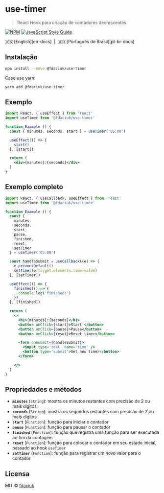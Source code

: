 # use-timer

> React Hook para criação de contadores decrescentes

[![NPM](https://img.shields.io/npm/v/@fdaciuk/use-timer.svg)](https://www.npmjs.com/package/@fdaciuk/use-timer) [![JavaScript Style Guide](https://img.shields.io/badge/code_style-standard-brightgreen.svg)](https://standardjs.com)

:us: [English][en-docs]&nbsp;&nbsp;|&nbsp;&nbsp;:brazil: [Português do Brasil][pt-br-docs]

## Instalação

```bash
npm install --save @fdaciuk/use-timer
```

Caso use yarn:

```bash
yarn add @fdaciuk/use-timer
```

## Exemplo

```jsx
import React, { useEffect } from 'react'
import useTimer from '@fdaciuk/use-timer'

function Example () {
  const { minutes, seconds, start } = useTimer('05:00')

  useEffect(() => {
    start()
  }, [start])

  return (
    <div>{minutes}:{seconds}</div>
  )
}
```

## Exemplo completo

```jsx
import React, { useCallback, useEffect } from 'react'
import useTimer from '@fdaciuk/use-timer'

function Example () {
  const {
    minutes,
    seconds,
    start,
    pause,
    finished,
    reset,
    setTimer
  } = useTimer('05:00')

  const handleSubmit = useCallback((e) => {
    e.preventDefault()
    setTimer(e.target.elements.time.value)
  }, [setTimer])

  useEffect(() => {
    finished(() => {
      console.log('finished!')
    })
  }, [finished])

  return (
    <>
      <h1>{minutes}:{seconds}</h1>
      <button onClick={start}>Start!</button>
      <button onClick={pause}>Pause</button>
      <button onClick={reset}>Reset timer</button>

      <form onSubmit={handleSubmit}>
        <input type='text' name='time' />
        <button type='submit'>Set new timer</button>
      </form>

    </>
  )
}
```

## Propriedades e métodos

- **`minutes`** (`String`): mostra os minutos restantes com precisão de 2 ou mais dígitos
- **`seconds`** (`String`): mostra os segundos restantes com precisão de 2 ou mais dígitos
- **`start`** (`Function`): função para iniciar o contador
- **`pause`** (`Function`): função para pausar o contador
- **`finished`** (`Function`): função que registra uma função para ser executada ao fim da contagem
- **`reset`** (`Function`): função para colocar o contador em seu estado inicial, passado ao hook `useTimer`
- **`setTimer`** (`Function`): função para registrar um novo valor para o contador

## Licensa

MIT © [fdaciuk](https://github.com/fdaciuk)
